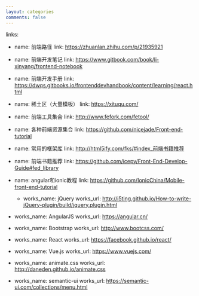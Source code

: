 ```yaml
---
layout: categories
comments: false
---
```

links:
- name: 前端路径
  link: https://zhuanlan.zhihu.com/p/21935921
- name: 前端开发笔记
  link: https://www.gitbook.com/book/li-xinyang/frontend-notebook
- name: 前端开发手册
  link: https://dwqs.gitbooks.io/frontenddevhandbook/content/learning/react.html
- name: 稀土区（大量模板）
  link: https://xituqu.com/
- name: 前端工具集合
  link: http://www.fefork.com/fetool/
- name: 各种前端资源集合
  link: https://github.com/nicejade/Front-end-tutorial
- name: 常用的框架库
  link: http://html5ify.com/fks/#index_前端书籍推荐
- name: 前端书籍推荐
  link: https://github.com/icepy/Front-End-Develop-Guide#fed_library
- name: angular和ionic教程
  link: https://github.com/IonicChina/Mobile-front-end-tutorial

  - works_name: jQuery
  works_url: http://i5ting.github.io/How-to-write-jQuery-plugin/build/jquery.plugin.html
- works_name: AngularJS
  works_url: https://angular.cn/
- works_name: Bootstrap
  works_url: http://www.bootcss.com/
- works_name: React
  works_url: https://facebook.github.io/react/
- works_name: Vue.js
  works_url: https://www.vuejs.com/
- works_name: animate.css
  works_url: http://daneden.github.io/animate.css
- works_name: semantic-ui
  works_url: https://semantic-ui.com/collections/menu.html    
